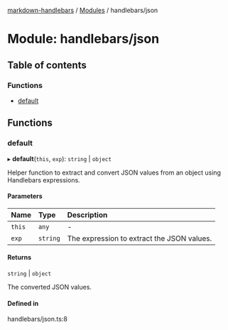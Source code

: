 [markdown-handlebars](../README.md) / [Modules](../modules.md) / handlebars/json

# Module: handlebars/json

## Table of contents

### Functions

- [default](handlebars_json.md#default)

## Functions

### default

▸ **default**(`this`, `exp`): `string` \| `object`

Helper function to extract and convert JSON values from an object using Handlebars expressions.

#### Parameters

| Name | Type | Description |
| :------ | :------ | :------ |
| `this` | `any` | - |
| `exp` | `string` | The expression to extract the JSON values. |

#### Returns

`string` \| `object`

The converted JSON values.

#### Defined in

handlebars/json.ts:8
